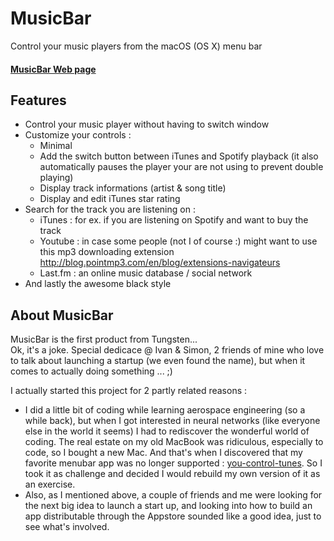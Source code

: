 # MusicBar

Control your music players from the macOS (OS X) menu bar

#### [MusicBar Web page](https://ericvulpi.github.io/MusicBar/)

## Features

* Control your music player without having to switch window
* Customize your controls :
  * Minimal
  * Add the switch button between iTunes and Spotify playback (it also automatically pauses the player your are not using to prevent double playing)
  * Display track informations (artist & song title)
  * Display and edit iTunes star rating
* Search for the track you are listening on :
  * iTunes : for ex. if you are listening on Spotify and want to buy the track
  * Youtube : in case some people (not I of course :) might want to use this mp3 downloading extension http://blog.pointmp3.com/en/blog/extensions-navigateurs
  * Last.fm : an online music database / social network
* And lastly the awesome black style

## About MusicBar

MusicBar is the first product from Tungsten...  
Ok, it's a joke. Special dedicace @ Ivan & Simon, 2 friends of mine who love to talk about launching a startup (we even found the name), but when it comes to actually doing something ... ;)

I actually started this project for 2 partly related reasons :
* I did a little bit of coding while learning aerospace engineering (so a while back), but when I got interested in neural networks (like everyone else in the world it seems) I had to rediscover the wonderful world of coding. The real estate on my old MacBook was ridiculous, especially to code, so I bought a new Mac. And that's when I discovered that my favorite menubar app was no longer supported : [you-control-tunes](https://www.macupdate.com/app/mac/15802/you-control-tunes). So I took it as challenge and decided I would rebuild my own version of it as an exercise.
* Also, as I mentioned above, a couple of friends and me were looking for the next big idea to launch a start up, and looking into how to build an app distributable through the Appstore sounded like a good idea, just to see what's involved.
